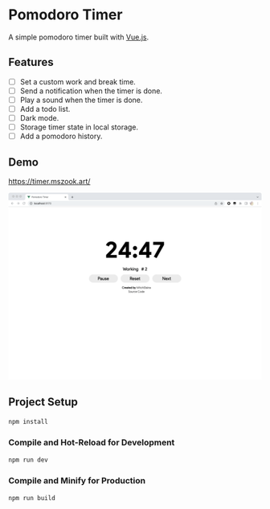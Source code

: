 # Pomodoro Timer

A simple pomodoro timer built with [Vue.js](https://vuejs.org/).

## Features

- [ ] Set a custom work and break time.
- [ ] Send a notification when the timer is done.
- [ ] Play a sound when the timer is done.
- [ ] Add a todo list.
- [ ] Dark mode.
- [ ] Storage timer state in local storage.
- [ ] Add a pomodoro history.

## Demo

https://timer.mszook.art/

![preview](./img/prev.png)

## Project Setup

```sh
npm install
```

### Compile and Hot-Reload for Development

```sh
npm run dev
```

### Compile and Minify for Production

```sh
npm run build
```

